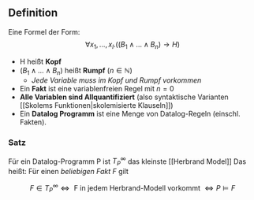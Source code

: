 ## Definition 
Eine Formel der Form:
$$\forall x_{1},\dots,x_{l}.((B_{1} \land\dots \land B_{n}) \to H)$$
- H heißt **Kopf**
- $(B_{1} \land\dots \land B_{n})$ heißt **Rumpf** ($n \in \mathbb{N}$)
	- *Jede Variable muss im Kopf und Rumpf vorkommen*
- Ein **Fakt** ist eine variablenfreien Regel mit $n=0$
- **Alle Variablen sind Allquantifiziert** (also syntaktische Varianten [[Skolems Funktionen|skolemisierte Klauseln]])
- Ein **Datalog Programm** ist eine Menge von Datalog-Regeln (einschl. Fakten).


### Satz
Für ein Datalog-Programm P ist $T^{\infty}_{P}$ das kleinste [[Herbrand Model]]
Das heißt: Für einen *beliebigen Fakt F* gilt

$$
F \in T^{\infty}_{P} \Leftrightarrow \text{ F in jedem Herbrand-Modell vorkommt } \Leftrightarrow P \models F
$$
